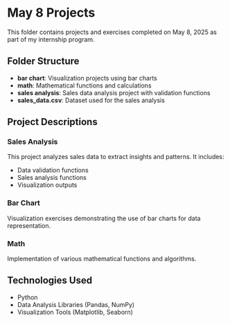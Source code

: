 # May 8 Projects

This folder contains projects and exercises completed on May 8, 2025 as part of my internship program.

## Folder Structure

- **bar chart**: Visualization projects using bar charts
- **math**: Mathematical functions and calculations
- **sales analysis**: Sales data analysis project with validation functions
- **sales_data.csv**: Dataset used for the sales analysis

## Project Descriptions

### Sales Analysis
This project analyzes sales data to extract insights and patterns. It includes:
- Data validation functions
- Sales analysis functions
- Visualization outputs

### Bar Chart
Visualization exercises demonstrating the use of bar charts for data representation.

### Math
Implementation of various mathematical functions and algorithms.

## Technologies Used
- Python
- Data Analysis Libraries (Pandas, NumPy)
- Visualization Tools (Matplotlib, Seaborn)
